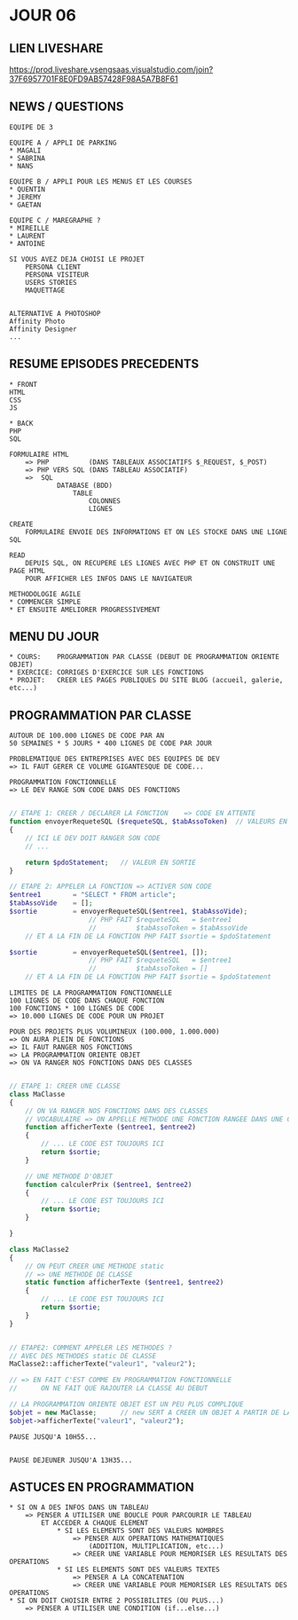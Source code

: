 # JOUR 06

## LIEN LIVESHARE

https://prod.liveshare.vsengsaas.visualstudio.com/join?37F6957701F8E0FD9AB57428F98A5A7B8F61


## NEWS / QUESTIONS

    EQUIPE DE 3

    EQUIPE A / APPLI DE PARKING
    * MAGALI
    * SABRINA
    * NANS

    EQUIPE B / APPLI POUR LES MENUS ET LES COURSES
    * QUENTIN
    * JEREMY
    * GAETAN

    EQUIPE C / MAREGRAPHE ?
    * MIREILLE
    * LAURENT
    * ANTOINE

    SI VOUS AVEZ DEJA CHOISI LE PROJET
        PERSONA CLIENT
        PERSONA VISITEUR
        USERS STORIES
        MAQUETTAGE


    ALTERNATIVE A PHOTOSHOP
    Affinity Photo
    Affinity Designer
    ...

## RESUME EPISODES PRECEDENTS

    * FRONT
    HTML
    CSS
    JS

    * BACK
    PHP
    SQL

    FORMULAIRE HTML
        => PHP          (DANS TABLEAUX ASSOCIATIFS $_REQUEST, $_POST)
        => PHP VERS SQL (DANS TABLEAU ASSOCIATIF)
        =>  SQL
                DATABASE (BDD)
                    TABLE
                        COLONNES
                        LIGNES

    CREATE
        FORMULAIRE ENVOIE DES INFORMATIONS ET ON LES STOCKE DANS UNE LIGNE SQL

    READ
        DEPUIS SQL, ON RECUPERE LES LIGNES AVEC PHP ET ON CONSTRUIT UNE PAGE HTML 
        POUR AFFICHER LES INFOS DANS LE NAVIGATEUR

    METHODOLOGIE AGILE
    * COMMENCER SIMPLE 
    * ET ENSUITE AMELIORER PROGRESSIVEMENT

## MENU DU JOUR

    * COURS:    PROGRAMMATION PAR CLASSE (DEBUT DE PROGRAMMATION ORIENTE OBJET)
    * EXERCICE: CORRIGES D'EXERCICE SUR LES FONCTIONS
    * PROJET:   CREER LES PAGES PUBLIQUES DU SITE BLOG (accueil, galerie, etc...)

## PROGRAMMATION PAR CLASSE

    AUTOUR DE 100.000 LIGNES DE CODE PAR AN
    50 SEMAINES * 5 JOURS * 400 LIGNES DE CODE PAR JOUR

    PROBLEMATIQUE DES ENTREPRISES AVEC DES EQUIPES DE DEV
    => IL FAUT GERER CE VOLUME GIGANTESQUE DE CODE...

    PROGRAMMATION FONCTIONNELLE
    => LE DEV RANGE SON CODE DANS DES FONCTIONS

```php

// ETAPE 1: CREER / DECLARER LA FONCTION    => CODE EN ATTENTE
function envoyerRequeteSQL ($requeteSQL, $tabAssoToken)  // VALEURS EN ENTREES
{
    // ICI LE DEV DOIT RANGER SON CODE
    // ...

    return $pdoStatement;   // VALEUR EN SORTIE
}

// ETAPE 2: APPELER LA FONCTION => ACTIVER SON CODE
$entree1        = "SELECT * FROM article";
$tabAssoVide    = [];
$sortie         = envoyerRequeteSQL($entree1, $tabAssoVide);   
                    // PHP FAIT $requeteSQL   = $entree1
                    //          $tabAssoToken = $tabAssoVide
    // ET A LA FIN DE LA FONCTION PHP FAIT $sortie = $pdoStatement

$sortie         = envoyerRequeteSQL($entree1, []);   
                    // PHP FAIT $requeteSQL   = $entree1
                    //          $tabAssoToken = []
    // ET A LA FIN DE LA FONCTION PHP FAIT $sortie = $pdoStatement

```

    LIMITES DE LA PROGRAMMATION FONCTIONNELLE
    100 LIGNES DE CODE DANS CHAQUE FONCTION
    100 FONCTIONS * 100 LIGNES DE CODE 
    => 10.000 LIGNES DE CODE POUR UN PROJET

    POUR DES PROJETS PLUS VOLUMINEUX (100.000, 1.000.000)
    => ON AURA PLEIN DE FONCTIONS
    => IL FAUT RANGER NOS FONCTIONS
    => LA PROGRAMMATION ORIENTE OBJET
    => ON VA RANGER NOS FONCTIONS DANS DES CLASSES

```php

// ETAPE 1: CREER UNE CLASSE
class MaClasse
{
    // ON VA RANGER NOS FONCTIONS DANS DES CLASSES
    // VOCABULAIRE => ON APPELLE METHODE UNE FONCTION RANGEE DANS UNE CLASSE
    function afficherTexte ($entree1, $entree2)
    {
        // ... LE CODE EST TOUJOURS ICI
        return $sortie;
    }    

    // UNE METHODE D'OBJET
    function calculerPrix ($entree1, $entree2)
    {
        // ... LE CODE EST TOUJOURS ICI
        return $sortie;
    }    

}

class MaClasse2
{
    // ON PEUT CREER UNE METHODE static
    // => UNE METHODE DE CLASSE
    static function afficherTexte ($entree1, $entree2)
    {
        // ... LE CODE EST TOUJOURS ICI
        return $sortie;
    }    
}


// ETAPE2: COMMENT APPELER LES METHODES ?
// AVEC DES METHODES static DE CLASSE
MaClasse2::afficherTexte("valeur1", "valeur2");

// => EN FAIT C'EST COMME EN PROGRAMMATION FONCTIONNELLE
//      ON NE FAIT QUE RAJOUTER LA CLASSE AU DEBUT

// LA PROGRAMMATION ORIENTE OBJET EST UN PEU PLUS COMPLIQUE
$objet = new MaClasse;      // new SERT A CREER UN OBJET A PARTIR DE LA CLASSE
$objet->afficherTexte("valeur1", "valeur2");

```


    PAUSE JUSQU'A 10H55...


    PAUSE DEJEUNER JUSQU'A 13H35...


## ASTUCES EN PROGRAMMATION

    * SI ON A DES INFOS DANS UN TABLEAU
        => PENSER A UTILISER UNE BOUCLE POUR PARCOURIR LE TABLEAU 
            ET ACCEDER A CHAQUE ELEMENT
                * SI LES ELEMENTS SONT DES VALEURS NOMBRES
                    => PENSER AUX OPERATIONS MATHEMATIQUES 
                        (ADDITION, MULTIPLICATION, etc...)
                    => CREER UNE VARIABLE POUR MEMORISER LES RESULTATS DES OPERATIONS
                * SI LES ELEMENTS SONT DES VALEURS TEXTES
                    => PENSER A LA CONCATENATION
                    => CREER UNE VARIABLE POUR MEMORISER LES RESULTATS DES OPERATIONS
    * SI ON DOIT CHOISIR ENTRE 2 POSSIBILITES (OU PLUS...)
        => PENSER A UTILISER UNE CONDITION (if...else...)
        
